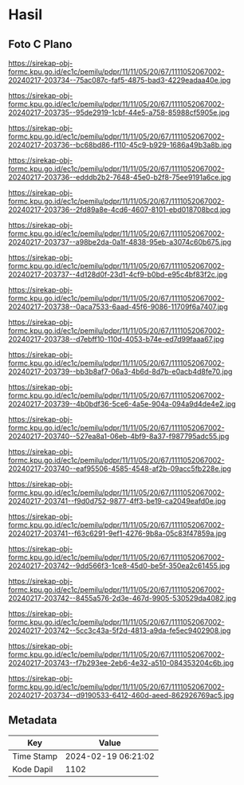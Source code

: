 # Hasil

## Foto C Plano

https://sirekap-obj-formc.kpu.go.id/ec1c/pemilu/pdpr/11/11/05/20/67/1111052067002-20240217-203734--75ac087c-faf5-4875-bad3-4229eadaa40e.jpg

https://sirekap-obj-formc.kpu.go.id/ec1c/pemilu/pdpr/11/11/05/20/67/1111052067002-20240217-203735--95de2919-1cbf-44e5-a758-85988cf5905e.jpg

https://sirekap-obj-formc.kpu.go.id/ec1c/pemilu/pdpr/11/11/05/20/67/1111052067002-20240217-203736--bc68bd86-f110-45c9-b929-1686a49b3a8b.jpg

https://sirekap-obj-formc.kpu.go.id/ec1c/pemilu/pdpr/11/11/05/20/67/1111052067002-20240217-203736--edddb2b2-7648-45e0-b2f8-75ee9191a6ce.jpg

https://sirekap-obj-formc.kpu.go.id/ec1c/pemilu/pdpr/11/11/05/20/67/1111052067002-20240217-203736--2fd89a8e-4cd6-4607-8101-ebd018708bcd.jpg

https://sirekap-obj-formc.kpu.go.id/ec1c/pemilu/pdpr/11/11/05/20/67/1111052067002-20240217-203737--a98be2da-0a1f-4838-95eb-a3074c60b675.jpg

https://sirekap-obj-formc.kpu.go.id/ec1c/pemilu/pdpr/11/11/05/20/67/1111052067002-20240217-203737--4d128d0f-23d1-4cf9-b0bd-e95c4bf83f2c.jpg

https://sirekap-obj-formc.kpu.go.id/ec1c/pemilu/pdpr/11/11/05/20/67/1111052067002-20240217-203738--0aca7533-6aad-45f6-9086-11709f6a7407.jpg

https://sirekap-obj-formc.kpu.go.id/ec1c/pemilu/pdpr/11/11/05/20/67/1111052067002-20240217-203738--d7ebff10-110d-4053-b74e-ed7d99faaa67.jpg

https://sirekap-obj-formc.kpu.go.id/ec1c/pemilu/pdpr/11/11/05/20/67/1111052067002-20240217-203739--bb3b8af7-06a3-4b6d-8d7b-e0acb4d8fe70.jpg

https://sirekap-obj-formc.kpu.go.id/ec1c/pemilu/pdpr/11/11/05/20/67/1111052067002-20240217-203739--4b0bdf36-5ce6-4a5e-904a-094a9d4de4e2.jpg

https://sirekap-obj-formc.kpu.go.id/ec1c/pemilu/pdpr/11/11/05/20/67/1111052067002-20240217-203740--527ea8a1-06eb-4bf9-8a37-f987795adc55.jpg

https://sirekap-obj-formc.kpu.go.id/ec1c/pemilu/pdpr/11/11/05/20/67/1111052067002-20240217-203740--eaf95506-4585-4548-af2b-09acc5fb228e.jpg

https://sirekap-obj-formc.kpu.go.id/ec1c/pemilu/pdpr/11/11/05/20/67/1111052067002-20240217-203741--f9d0d752-9877-4ff3-be19-ca2049eafd0e.jpg

https://sirekap-obj-formc.kpu.go.id/ec1c/pemilu/pdpr/11/11/05/20/67/1111052067002-20240217-203741--f63c6291-9ef1-4276-9b8a-05c83f47859a.jpg

https://sirekap-obj-formc.kpu.go.id/ec1c/pemilu/pdpr/11/11/05/20/67/1111052067002-20240217-203742--9dd566f3-1ce8-45d0-be5f-350ea2c61455.jpg

https://sirekap-obj-formc.kpu.go.id/ec1c/pemilu/pdpr/11/11/05/20/67/1111052067002-20240217-203742--8455a576-2d3e-467d-9905-530529da4082.jpg

https://sirekap-obj-formc.kpu.go.id/ec1c/pemilu/pdpr/11/11/05/20/67/1111052067002-20240217-203742--5cc3c43a-5f2d-4813-a9da-fe5ec9402908.jpg

https://sirekap-obj-formc.kpu.go.id/ec1c/pemilu/pdpr/11/11/05/20/67/1111052067002-20240217-203743--f7b293ee-2eb6-4e32-a510-084353204c6b.jpg

https://sirekap-obj-formc.kpu.go.id/ec1c/pemilu/pdpr/11/11/05/20/67/1111052067002-20240217-203734--d9190533-6412-460d-aeed-862926769ac5.jpg


## Metadata

| Key        | Value               |
| ---------- | ------------------- |
| Time Stamp | 2024-02-19 06:21:02 |
| Kode Dapil | 1102                |



